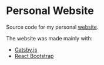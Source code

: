 # Personal Website

Source code for my personal [website](https://wertylop5.github.io).

The website was made mainly with:
* [Gatsby.js](https://www.gatsbyjs.org/)
* [React Bootstrap](https://react-bootstrap.github.io/)

